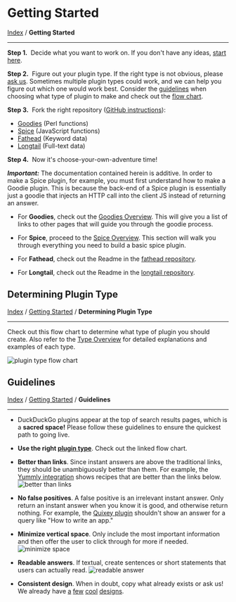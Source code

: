 # Getting Started
[Index](https://github.com/duckduckgo/duckduckgo#index) / **Getting Started**

---

**Step 1.** &nbsp;Decide what you want to work on. If you don't have any ideas, [start here](http://ideas.duckduckhack.com/).

**Step 2.** &nbsp;Figure out your plugin type. If the right type is not obvious, please <a href="https://github.com/duckduckgo/duckduckgo#can-you-help-me">ask us</a>. Sometimes multiple plugin types could work, and we can help you figure out which one would work best. Consider the [guidelines](#guidelines) when choosing what type of plugin to make and check out the [flow chart](#determining-plugin-type).

**Step 3.** &nbsp;Fork the right repository ([GitHub instructions](http://help.github.com/fork-a-repo/)):

 * [Goodies](https://github.com/duckduckgo/zeroclickinfo-goodies) (Perl functions)
 * [Spice](https://github.com/duckduckgo/zeroclickinfo-spice) (JavaScript functions)
 * [Fathead](https://github.com/duckduckgo/zeroclickinfo-fathead) (Keyword data)
 * [Longtail](https://github.com/duckduckgo/zeroclickinfo-longtail) (Full-text data)

**Step 4.** &nbsp;Now it's choose-your-own-adventure time!

***Important:*** The documentation contained herein is additive. In order to make a Spice plugin, for example, you must first understand how to make a Goodie plugin. This is because the back-end of a Spice plugin is essentially just a goodie that injects an HTTP call into the client JS instead of returning an answer. 

 * For **Goodies**, check out the [Goodies Overview](goodies_overview.md). This will give you a list of links to other pages that will guide you through the goodie process.
 * For **Spice**, proceed to the [Spice Overview](spice_overview.md). This section will walk you through everything you need to build a basic spice plugin.

 * For **Fathead**, check out the Readme in the [fathead repository](https://github.com/duckduckgo/zeroclickinfo-fathead).
 * For **Longtail**, check out the Readme in the [longtail repository](https://github.com/duckduckgo/zeroclickinfo-longtail).
 
## Determining Plugin Type
[Index](https://github.com/duckduckgo/duckduckgo#index) / [Getting Started](#getting-started) / **Determining Plugin Type**

---

Check out this flow chart to determine what type of plugin you should create. Also refer to the [Type Overview](overview.md) for detailed explanations and examples of each type.

![plugin type flow chart](https://s3.amazonaws.com/ddg-assets/docs/plugin_flow.png)

## Guidelines
[Index](https://github.com/duckduckgo/duckduckgo#index) / [Getting Started](#getting-started) / **Guidelines**

---

* DuckDuckGo plugins appear at the top of search results pages, which is a **sacred space!** Please follow these guidelines to ensure the quickest path to going live.

* **Use the right [plugin type](#determining-plugin-type)**. Check out the linked flow chart.

* **Better than links**. Since instant answers are above the traditional links, they should be unambiguously better than them. For example, the [Yummly integration](https://duckduckgo.com/?q=garlic+steak+recipe) shows recipes that are better than the links below.
![better than links](https://s3.amazonaws.com/ddg-assets/docs/better_than_links.png)

* **No false positives**. A false positive is an irrelevant instant answer. Only return an instant answer when you know it is good, and otherwise return nothing. For example, the [Quixey plugin](http://ddg.gg/?q=flight+search+app) shouldn't show an answer for a query like "How to write an app."

* **Minimize vertical space**.  Only include the most important information and then offer the user to click through for more if needed. 
![minimize space](https://s3.amazonaws.com/ddg-assets/docs/minimize_space.png)

* **Readable answers**.  If textual, create sentences or short statements that users can actually read. ![readable answer](https://s3.amazonaws.com/ddg-assets/docs/readable.png)

* **Consistent design**.  When in doubt, copy what already exists or ask us! We already have [a](http://ddg.gg/?q=garlic+steak+recipe) [few](http://ddg.gg/?q=xkcd) [cool](http://ddg.gg/?q=movies) [designs](http://ddg.gg/?q=flight+search+app).


 
